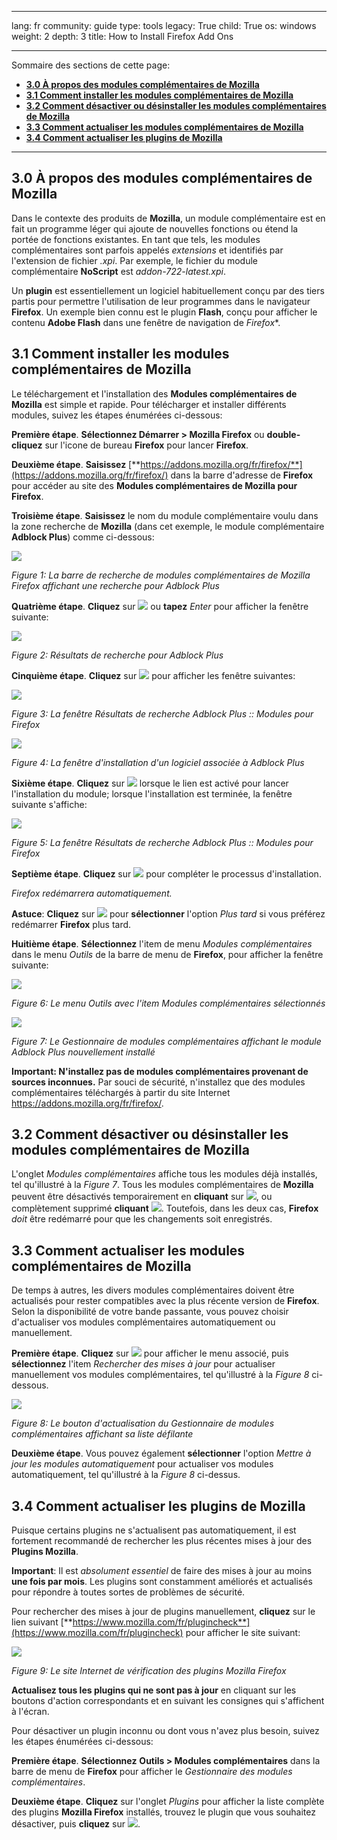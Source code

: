 

---

lang: fr
community: guide
type: tools
legacy: True
child: True
os: windows
weight: 2
depth: 3
title: How to Install Firefox Add Ons

---

Sommaire des sections de cette page:

- [**3.0 À propos des modules complémentaires de Mozilla**](#3.0)
- [**3.1 Comment installer les modules complémentaires de Mozilla**](#3.1)
- [**3.2 Comment désactiver ou désinstaller les modules complémentaires de Mozilla**](#3.2)
- [**3.3 Comment actualiser les modules complémentaires de Mozilla**](#3.3)
- [**3.4 Comment actualiser les plugins de Mozilla**](#3.4)

-------

<a name="3.0"></a>
## 3.0 À propos des modules complémentaires de Mozilla ##

Dans le contexte des produits de **Mozilla**, un module complémentaire est en fait un programme léger qui ajoute de nouvelles fonctions ou étend la portée de fonctions existantes. En tant que tels, les modules complémentaires sont parfois appelés *extensions* et identifiés par l'extension de fichier *.xpi*. Par exemple, le fichier du module complémentaire **NoScript** est *addon-722-latest.xpi*.

Un **plugin** est essentiellement un logiciel habituellement conçu par des tiers partis pour permettre l'utilisation de leur programmes dans le navigateur **Firefox**. Un exemple bien connu est le plugin **Flash**, conçu pour afficher le contenu **Adobe Flash** dans une fenêtre de navigation de *Firefox**.

<a name="3.1"></a>
## 3.1 Comment installer les modules complémentaires de Mozilla ##

Le téléchargement et l'installation des **Modules complémentaires de Mozilla** est simple et rapide. Pour télécharger et installer différents modules, suivez les étapes énumérées ci-dessous:

**Première étape**. **Sélectionnez Démarrer > Mozilla Firefox** ou **double-cliquez** sur l'icone de bureau **Firefox** pour lancer **Firefox**. 

**Deuxième étape**. **Saisissez** [**https://addons.mozilla.org/fr/firefox/**](https://addons.mozilla.org/fr/firefox/) dans la barre d'adresse de **Firefox** pour accéder au site des **Modules complémentaires de Mozilla pour Firefox**.

**Troisième étape**. **Saisissez** le nom du module complémentaire voulu dans la zone recherche de **Mozilla** (dans cet exemple, le module complémentaire **Adblock Plus**) comme ci-dessous:

![](/sbox/screen/firefox-fr/17.png)

*Figure 1: La barre de recherche de modules complémentaires de Mozilla Firefox affichant une recherche pour Adblock Plus* 

**Quatrième étape**. **Cliquez** sur ![](/sbox/screen/firefox-fr/18.png) ou **tapez** *Enter* pour afficher la fenêtre suivante:

![](/sbox/screen/firefox-fr/19.png)

*Figure 2: Résultats de recherche pour Adblock Plus*

**Cinquième étape**. **Cliquez** sur ![](/sbox/screen/firefox-fr/20a.png) pour afficher les fenêtre suivantes:

![](/sbox/screen/firefox-fr/21.png)

*Figure 3: La fenêtre Résultats de recherche Adblock Plus :: Modules pour Firefox*

![](/sbox/screen/firefox-fr/22.png)

*Figure 4: La fenêtre d'installation d'un logiciel associée à Adblock Plus*

**Sixième étape**. **Cliquez** sur ![](/sbox/screen/firefox-fr/23.png) lorsque le lien est activé pour lancer l'installation du module; lorsque l'installation est terminée, la fenêtre suivante s'affiche: 

![](/sbox/screen/firefox-fr/24.png)

*Figure 5: La fenêtre Résultats de recherche Adblock Plus :: Modules pour Firefox*

**Septième étape**. **Cliquez** sur ![](/sbox/screen/firefox-fr/25.png) pour compléter le processus d'installation.

*Firefox redémarrera automatiquement.*

**Astuce**: **Cliquez** sur ![](/sbox/screen/firefox-fr/28.png) pour **sélectionner** l'option *Plus tard* si vous préférez redémarrer **Firefox** plus tard.

**Huitième étape**. **Sélectionnez** l'item de menu *Modules complémentaires* dans le menu *Outils* de la barre de menu de **Firefox**, pour afficher la fenêtre suivante:

![](/sbox/screen/firefox-fr/29.png)

*Figure 6: Le menu Outils avec l'item Modules complémentaires sélectionnés*

![](/sbox/screen/firefox-fr/30.png)

*Figure 7: Le Gestionnaire de modules complémentaires affichant le module Adblock Plus nouvellement installé*

**Important: N'installez pas de modules complémentaires provenant de sources inconnues.** Par souci de sécurité, n'installez que des modules complémentaires téléchargés à partir du site Internet https://addons.mozilla.org/fr/firefox/.

<a name="3.2"></a>
## 3.2 Comment désactiver ou désinstaller les modules complémentaires de Mozilla ##

L'onglet *Modules complémentaires* affiche tous les modules déjà installés, tel qu'illustré à la *Figure 7*. Tous les modules complémentaires de **Mozilla** peuvent être désactivés temporairement en **cliquant** sur ![](/sbox/screen/firefox-fr/31.png), ou complètement supprimé **cliquant** ![](/sbox/screen/firefox-fr/32.png). Toutefois, dans les deux cas, **Firefox** *doit* être redémarré pour que les changements soit enregistrés. 

<a name="3.3"></a>
## 3.3 Comment actualiser les modules complémentaires de Mozilla ## 

De temps à autres, les divers modules complémentaires doivent être actualisés pour rester compatibles avec la plus récente version de **Firefox**. Selon la disponibilité de votre bande passante, vous pouvez choisir d'actualiser vos modules complémentaires automatiquement ou manuellement. 

**Première étape**. **Cliquez** sur ![](/sbox/screen/firefox-fr/33.png) pour afficher le menu associé, puis **sélectionnez** l'item *Rechercher des mises à jour* pour actualiser manuellement vos modules complémentaires, tel qu'illustré à la *Figure 8* ci-dessous.

![](/sbox/screen/firefox-fr/34.png)

*Figure 8: Le bouton d'actualisation du Gestionnaire de modules complémentaires affichant sa liste défilante*

**Deuxième étape**. Vous pouvez également **sélectionner** l'option *Mettre à jour les modules automatiquement* pour actualiser vos modules automatiquement, tel qu'illustré à la *Figure 8* ci-dessus. 

<a name="3.4"></a>
## 3.4 Comment actualiser les plugins de Mozilla ##

Puisque certains plugins ne s'actualisent pas automatiquement, il est fortement recommandé de rechercher les plus récentes mises à jour des **Plugins Mozilla**. 

**Important**: Il est *absolument essentiel* de faire des mises à jour au moins **une fois par mois**. Les plugins sont constamment améliorés et actualisés pour répondre à toutes sortes de problèmes de sécurité.

Pour rechercher des mises à jour de plugins manuellement, **cliquez** sur le lien suivant [**https://www.mozilla.com/fr/plugincheck**](https://www.mozilla.com/fr/plugincheck) pour afficher le site suivant:

![](/sbox/screen/firefox-fr/35.png)

*Figure 9: Le site Internet de vérification des plugins Mozilla Firefox*

**Actualisez tous les plugins qui ne sont pas à jour** en cliquant sur les boutons d'action correspondants et en suivant les consignes qui s'affichent à l'écran.

Pour désactiver un plugin inconnu ou dont vous n'avez plus besoin, suivez les étapes énumérées ci-dessous: 

**Première étape**. **Sélectionnez**  **Outils > Modules complémentaires** dans la barre de menu de **Firefox** pour afficher le *Gestionnaire des modules complémentaires*.

**Deuxième étape**. **Cliquez** sur l'onglet *Plugins* pour afficher la liste complète des plugins **Mozilla Firefox** installés, trouvez le plugin que vous souhaitez désactiver, puis **cliquez** sur ![](/sbox/screen/firefox-fr/36.png).


